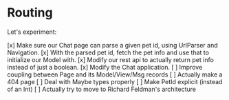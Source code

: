 # Routing
Let's experiment:

[x] Make sure our Chat page can parse a given pet id, using UrlParser and Navigation.
[x] With the parsed pet id, fetch the pet info and use that to initialize our Model with.
    [x] Modify our rest api to actually return pet info instead of just a boolean.
    [x] Modify the Chat application.
[ ] Improve coupling between Page and its Model/View/Msg records
[ ] Actually make a 404 page
[ ] Deal with Maybe types properly
[ ] Make PetId explicit (instead of an Int)
[ ] Actually try to move to Richard Feldman's architecture
